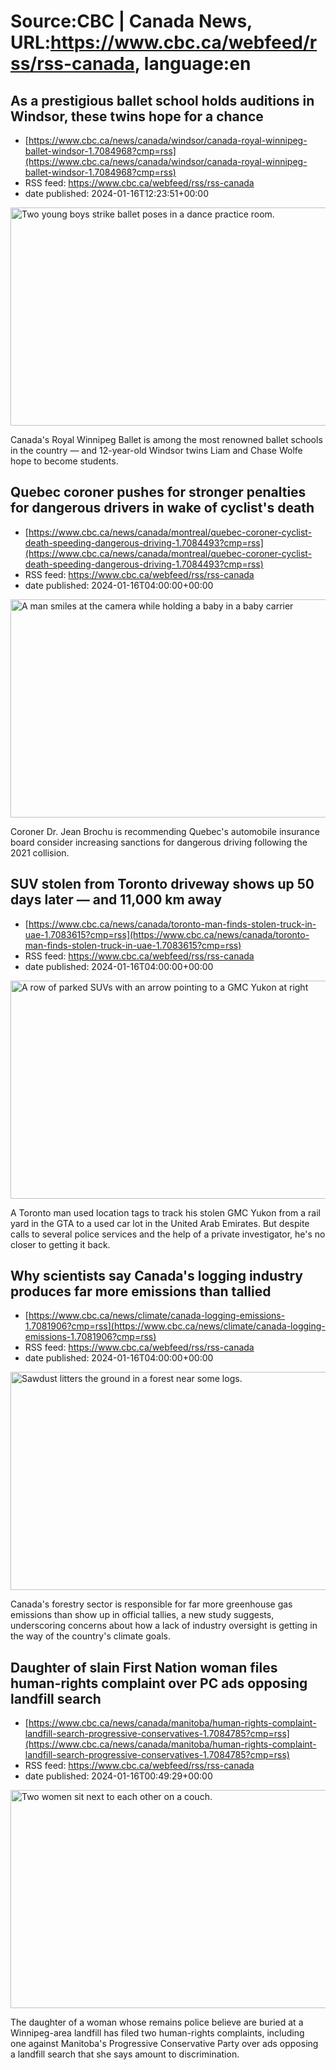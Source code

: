 # Source:CBC | Canada News, URL:https://www.cbc.ca/webfeed/rss/rss-canada, language:en

## As a prestigious ballet school holds auditions in Windsor, these twins hope for a chance
 - [https://www.cbc.ca/news/canada/windsor/canada-royal-winnipeg-ballet-windsor-1.7084968?cmp=rss](https://www.cbc.ca/news/canada/windsor/canada-royal-winnipeg-ballet-windsor-1.7084968?cmp=rss)
 - RSS feed: https://www.cbc.ca/webfeed/rss/rss-canada
 - date published: 2024-01-16T12:23:51+00:00

<img alt="Two young boys strike ballet poses in a dance practice room." height="349" src="https://i.cbc.ca/1.7084989.1705412400!/fileImage/httpImage/image.jpg_gen/derivatives/16x9_620/windsor-ballet-kids.jpg" title="Twin brothers Chase Wolfe and Liam Wolfe, both 12, strike a pose in Windsor while preparing to audition for Canada&apos;s Royal Winnipeg Ballet." width="620" /><p>Canada's Royal Winnipeg Ballet is among the most renowned ballet schools in the country — and 12-year-old Windsor twins Liam and Chase Wolfe hope to become students.</p>

## Quebec coroner pushes for stronger penalties for dangerous drivers in wake of cyclist's death
 - [https://www.cbc.ca/news/canada/montreal/quebec-coroner-cyclist-death-speeding-dangerous-driving-1.7084493?cmp=rss](https://www.cbc.ca/news/canada/montreal/quebec-coroner-cyclist-death-speeding-dangerous-driving-1.7084493?cmp=rss)
 - RSS feed: https://www.cbc.ca/webfeed/rss/rss-canada
 - date published: 2024-01-16T04:00:00+00:00

<img alt="A man smiles at the camera while holding a baby in a baby carrier " height="349" src="https://i.cbc.ca/1.7084494.1705355642!/fileImage/httpImage/image.jpg_gen/derivatives/16x9_620/sebastien-filteau-photo-daughter.jpg" title="Sébastien Filteau pictured with his daughter Emma. The 36-year-old was  thrown about 20 metres forward after he was struck by a driver who was driving 133km/h." width="620" /><p>Coroner Dr. Jean Brochu is recommending Quebec's automobile insurance board consider increasing sanctions for dangerous driving following the 2021 collision.</p>

## SUV stolen from Toronto driveway shows up 50 days later — and 11,000 km away
 - [https://www.cbc.ca/news/canada/toronto-man-finds-stolen-truck-in-uae-1.7083615?cmp=rss](https://www.cbc.ca/news/canada/toronto-man-finds-stolen-truck-in-uae-1.7083615?cmp=rss)
 - RSS feed: https://www.cbc.ca/webfeed/rss/rss-canada
 - date published: 2024-01-16T04:00:00+00:00

<img alt="A row of parked SUVs with an arrow pointing to a GMC Yukon at right" height="349" src="https://i.cbc.ca/1.7083634.1705341769!/fileImage/httpImage/image.jpg_gen/derivatives/16x9_620/stolen-suv-in-used-car-lot.jpg" title="A Toronto man says a private investigator sent him this picture taken in a used car lot in the United Arab Emirates. It appears to show the 2022 GMC Yukon XL that was stolen from the man&apos;s drive way, parked beside other GMC and Chevrolet trucks." width="620" /><p>A Toronto man used location tags to track his stolen GMC Yukon from a rail yard in the GTA to a used car lot in the United Arab Emirates. But despite calls to several police services and the help of a private investigator, he's no closer to getting it back.</p>

## Why scientists say Canada's logging industry produces far more emissions than tallied
 - [https://www.cbc.ca/news/climate/canada-logging-emissions-1.7081906?cmp=rss](https://www.cbc.ca/news/climate/canada-logging-emissions-1.7081906?cmp=rss)
 - RSS feed: https://www.cbc.ca/webfeed/rss/rss-canada
 - date published: 2024-01-16T04:00:00+00:00

<img alt="Sawdust litters the ground in a forest near some logs." height="349" src="https://i.cbc.ca/1.6604901.1705075290!/cpImage/httpImage/image.jpg_gen/derivatives/16x9_620/old-growth-forest-20211004.jpg" title="Fresh cut sawdust is seen from a tree cut from a cut block near the &apos;heli camp&apos; in Fairy Creek logging area near Port Renfrew, B.C. Monday, Oct. 4, 2021.  THE CANADIAN PRESS/Jonathan Hayward" width="620" /><p>Canada's forestry sector is responsible for far more greenhouse gas emissions than show up in official tallies, a new study suggests, underscoring concerns about how a lack of industry oversight is getting in the way of the country's climate goals.</p>

## Daughter of slain First Nation woman files human-rights complaint over PC ads opposing landfill search
 - [https://www.cbc.ca/news/canada/manitoba/human-rights-complaint-landfill-search-progressive-conservatives-1.7084785?cmp=rss](https://www.cbc.ca/news/canada/manitoba/human-rights-complaint-landfill-search-progressive-conservatives-1.7084785?cmp=rss)
 - RSS feed: https://www.cbc.ca/webfeed/rss/rss-canada
 - date published: 2024-01-16T00:49:29+00:00

<img alt="Two women sit next to each other on a couch." height="349" src="https://i.cbc.ca/1.7084786.1705366868!/fileImage/httpImage/image.JPG_gen/derivatives/16x9_620/cambria-harris-and-robyn-johnston.JPG" title="Cambria Harris, left, and Robyn Johnston have filed two human rights complaint — including one against the Progressive Conservative Party over campaign ads framed around not searching a landfill for the remains of First Nations women. The other was filed against the New Democrats for not allocating resources for the search quickly enough once they were voted in as government in October." width="620" /><p>The daughter of a woman whose remains police believe are buried at a Winnipeg-area landfill has filed two human-rights complaints, including one against Manitoba's Progressive Conservative Party over ads opposing a landfill search that she says amount to discrimination.</p>

